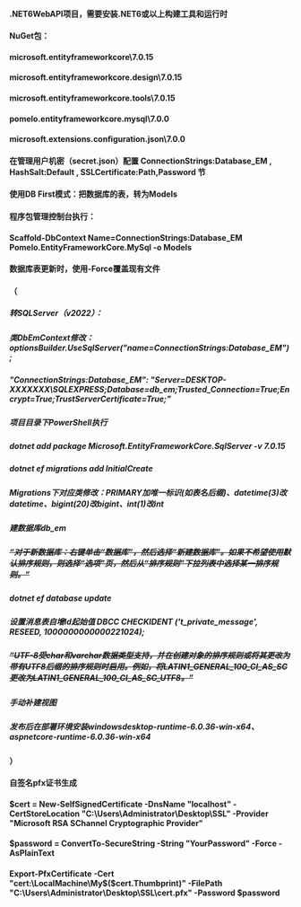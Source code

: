 #### .NET6WebAPI项目，需要安装.NET6或以上构建工具和运行时
#### NuGet包：
#### microsoft.entityframeworkcore\7.0.15
#### microsoft.entityframeworkcore.design\7.0.15
#### microsoft.entityframeworkcore.tools\7.0.15
#### pomelo.entityframeworkcore.mysql\7.0.0
#### microsoft.extensions.configuration.json\7.0.0
####
#### 在管理用户机密（secret.json）配置 ConnectionStrings:Database_EM , HashSalt:Default , SSLCertificate:Path,Password 节
####
#### 使用DB First模式：把数据库的表，转为Models
#### 程序包管理控制台执行：
#### Scaffold-DbContext Name=ConnectionStrings:Database_EM Pomelo.EntityFrameworkCore.MySql -o Models
#### 数据库表更新时，使用-Force覆盖现有文件
#### 
#### （
##### 转SQLServer（v2022）：
##### 类DbEmContext修改：optionsBuilder.UseSqlServer("name=ConnectionStrings:Database_EM");
##### "ConnectionStrings:Database_EM": "Server=DESKTOP-XXXXXXX\SQLEXPRESS;Database=db_em;Trusted_Connection=True;Encrypt=True;TrustServerCertificate=True;"
##### 项目目录下PowerShell执行
##### dotnet add package Microsoft.EntityFrameworkCore.SqlServer -v 7.0.15
##### dotnet ef migrations add InitialCreate
##### Migrations下对应类修改：PRIMARY加唯一标识(如表名后缀)、datetime(3)改datetime、bigint(20)改bigint、int(1)改int
##### 建数据库db_em
##### ~~“对于新数据库：右键单击“数据库”，然后选择“新建数据库”。如果不希望使用默认排序规则，则选择“选项”页，然后从“排序规则”下拉列表中选择某一排序规则。”~~
##### dotnet ef database update
##### 设置消息表自增Id起始值 DBCC CHECKIDENT ('t_private_message', RESEED, 1000000000000221024);
##### ~~“UTF-8受char和varchar数据类型支持，并在创建对象的排序规则或将其更改为带有UTF8后缀的排序规则时启用。例如，将LATIN1_GENERAL_100_CI_AS_SC更改为LATIN1_GENERAL_100_CI_AS_SC_UTF8。”~~
##### 手动补建视图
##### 发布后在部署环境安装windowsdesktop-runtime-6.0.36-win-x64、aspnetcore-runtime-6.0.36-win-x64
#### ）
####
#### 自签名pfx证书生成
#### $cert = New-SelfSignedCertificate -DnsName "localhost" -CertStoreLocation "C:\Users\Administrator\Desktop\SSL" -Provider "Microsoft RSA SChannel Cryptographic Provider"
#### $password = ConvertTo-SecureString -String "YourPassword" -Force -AsPlainText
#### Export-PfxCertificate -Cert "cert:\LocalMachine\My\$($cert.Thumbprint)" -FilePath "C:\Users\Administrator\Desktop\SSL\cert.pfx" -Password $password
